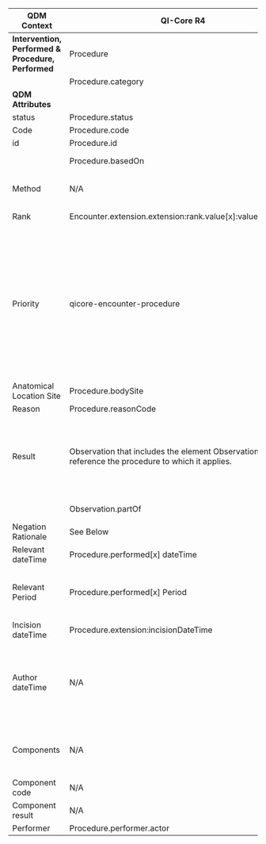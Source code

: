 <table class="grid">
  <thead>
    <tr>
      <th><strong>QDM Context</strong></th>
      <th><strong>QI-Core R4</strong></th>
      <th><strong>Comments</strong></th>
      <th><strong>Conversion</strong></th>
    </tr>
  </thead>
  <tbody>
    <tr>
      <td><strong>Intervention, Performed & Procedure, Performed</strong></td>
      <td>Procedure</td>
      <td>&nbsp;</td>
    </tr>
    <tr>
      <td>&nbsp;</td>
      <td>Procedure.category</td>
      <td>Helps differentiate “intervention” from “procedure”</td>
    </tr>
    <tr>
      <td><strong>QDM Attributes</strong></td>
      <td>&nbsp;</td>
      <td>&nbsp;</td>
    </tr>
    <tr>
      <td>status</td>
      <td>Procedure.status</td>
      <td>constrain to “completed”</td>
      <td>Procedure.ProcedureStatus.COMPLETED</td>
    </tr>
    <tr>
      <td>Code</td>
      <td>Procedure.code</td>
      <td>&nbsp;</td>
      <td>qdmDataElement.getDataElementCodes()</td>
    </tr>
    <tr>
      <td>id</td>
      <td>Procedure.id</td>
      <td>&nbsp;</td>
      <td>qdmDataElement.get_id()</td>
    </tr>
    <tr>
      <td>&nbsp;</td>
      <td>Procedure.basedOn</td>
      <td>A reference to a resource that contains details of the request for this procedure.</td>
    </tr>
    <tr>
      <td>Method</td>
      <td>N/A</td>
      <td>Procedure.method does not exist in FHIR. Rather than create an extension, QI-Core’s approach is to assume the Procedure.code includes reference to the method.</td>
    </tr>
    <tr>
      <td>Rank</td>
      <td>Encounter.extension.extension:rank.value[x]:valuePositiveInt</td>
      <td>Referenced as attributes of Encounter (Encounter.extension.extension:rank.value[x]:valuePositiveInt).</td>
      <td>Need stan ? How to add rank in a Encounter Extension?</td>
    </tr>
    <tr>
      <td>Priority</td>
      <td>qicore-encounter-procedure</td>
      <td>This QDM attribute is intended to reference elective from non-elective procedures.<br><br>QI-Core references procedure.priority based on the relationship of the procedure to the Encounter; hence, Encounter.procedure (which is an extension). <br><br>The elective nature of a procedure can also be referenced based on the elective nature of an Encounter (Encounter.priority) for which the respective procedure is a principal procedure.<br><br>The concept may also be addressed as an Encounter, Order or Procedure, Order (both using ServiceRequest) and ServiceRequest.priority.</td>
      <td>Need stan ? Comments make little sense to non expert?</td>
    </tr>
    <tr>
      <td>Anatomical Location Site</td>
      <td>Procedure.bodySite</td>
      <td>&nbsp;</td>
      <td>Not mapped</td>
    </tr>
    <tr>
      <td>Reason</td>
      <td>Procedure.reasonCode</td>
      <td>&nbsp;</td>
      <td>qdmDataElement.getReason()</td>
    </tr>
    <tr>
      <td>Result</td>
      <td>Observation that includes the element Observation.partOf to reference the procedure to which it applies.</td>
      <td>Procedure.report references DiagnosticReport-note, DocumentReference, Composition (histology result, pathology report, surgical report, etc.); the latter two are not QI-Core resources. However, based on feedback regarding the use of the Observation resource, a procedure result might be better referenced as an Observation that includes the element Observation.partOf to reference the procedure to which it applies.</td>
       <td>Need stan ? We have results not sure how to map comments confusing?</td>
    </tr>
    <tr>
      <td>&nbsp;</td>
      <td>Observation.partOf</td>
      <td>Reference to a resource that contains details of the request for this procedure.</td>
    </tr>
    <tr>
      <td>Negation Rationale</td>
      <td>See Below</td>
      <td>&nbsp;</td>
    </tr>
    <tr>
      <td>Relevant dateTime</td>
      <td>Procedure.performed[x] dateTime</td>
      <td>&nbsp;</td>
     <td>   qdmDataElement.getRelevantDatetime() </td>
    </tr>
    <tr>
      <td>Relevant Period</td>
      <td>Procedure.performed[x] Period</td>
      <td>&nbsp;</td>
      <td>qdmDataElement.getRelevantPeriod() -- ****Relevant dateTime< and Relevant Period map to the same Type object in java hapi fhir, If we have both we take period since it has more data****  </td>
    </tr>
    <tr>
      <td>Incision dateTime</td>
      <td>Procedure.extension:incisionDateTime</td>
      <td>&nbsp;</td>
      <td>Map to extension</td>
    </tr>
    <tr>
      <td>Author dateTime</td>
      <td>N/A</td>
      <td>The concept “author” requires a reference to a report about the procedure or about an indication the procedure was not performed. Therefore, the procedure resource does not have a reference to author dateTime. Author dateTime can reference a report about the procedure or an observation describing that result (e.g., Observation with metadata Observation.partOf procedure). However, Procedure.statusReason needs to address a dateTime that it is recorded.</td>
    </tr>
    <tr>
      <td>Components</td>
      <td>N/A</td>
      <td>Procedure does not include components and the concept of components references a observation that is a result of the procedure (Observation.partOf) for which that observation has components consistent with the Observation component modeling recommendation in FHIR.</td>
      <td>Need stan ? We have components not sure how to map comments confusing?</td>
    </tr>
    <tr>
      <td>Component code</td>
      <td>N/A</td>
      <td>N/A</td>
    </tr>
    <tr>
      <td>Component result</td>
      <td>N/A</td>
      <td>N/A</td>
    </tr>
    <tr>
      <td>Performer</td>
      <td>Procedure.performer.actor</td>
      <td>&nbsp;</td>
      <td>No data available for Performer</td>
    </tr>
  </tbody>
</table>